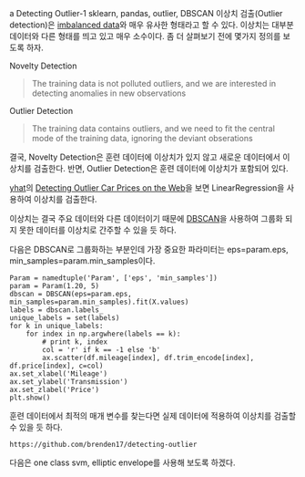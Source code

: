 a
Detecting Outlier-1
sklearn, pandas, outlier, DBSCAN
이상치 검출(Outlier detection)은 [imbalanced data](http://cohesive-beach-456.appspot.com/page/5144752345317376)와 매우 유사한 형태라고 할 수 있다.
이상치는 대부분 데이터와 다른 형태를 띄고 있고 매우 소수이다.
좀 더 살펴보기 전에 몇가지 정의를 보도록 하자.

Novelty Detection
> The training data is not polluted outliers, and we are interested in detecting
> anomalies in new observations

Outlier Detection
> The training data contains outliers, and we need to fit the central
> mode of the training data, ignoring the deviant obserations

결국, Novelty Detection은 훈련 데이터에 이상치가 있지 않고 새로운 데이터에서 이상치를 검출한다.
반면, Outlier Detection은 훈련 데이터에 이상치가 포함되어 있다.

[yhat](http://yhathq.com/)의 [Detecting Outlier Car Prices on the Web](http://blog.yhathq.com/posts/detecting-outlier-car-prices-on-the-web.html)을 보면 LinearRegression을 사용하여 이상치를 검출한다.

이상치는 결국 주요 데이터와 다른 데이터이기 때문에 [DBSCAN](http://scikit-learn.org/stable/modules/generated/sklearn.cluster.DBSCAN.html)을 사용하여 그룹화 되지 못한 데이터를 이상치로 간주할 수 있을 듯 하다.

다음은 DBSCAN로 그룹화하는 부분인데 가장 중요한 파라미터는 eps=param.eps, min_samples=param.min_samples이다.

    Param = namedtuple('Param', ['eps', 'min_samples'])
    param = Param(1.20, 5)
    dbscan = DBSCAN(eps=param.eps, min_samples=param.min_samples).fit(X.values)
    labels = dbscan.labels_
    unique_labels = set(labels)
    for k in unique_labels:
        for index in np.argwhere(labels == k):
            # print k, index
            col = 'r' if k == -1 else 'b'
            ax.scatter(df.mileage[index], df.trim_encode[index], df.price[index], c=col)
    ax.set_xlabel('Mileage')
    ax.set_ylabel('Transmission')
    ax.set_zlabel('Price')
    plt.show()

훈련 데이터에서 최적의 매개 변수를 찾는다면 실제 데이터에 적용하여 이상치를 검출할 수 있을 듯 하다.

    https://github.com/brenden17/detecting-outlier  

다음은 one class svm, elliptic envelope를 사용해 보도록 하겠다.